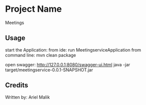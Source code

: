 # Project Name

Meetings

## Usage

start the Application: 
from ide:
run MeetingserviceApplication
from command line:
mvn clean package


open swagger: 
http://127.0.0.1:8080/swagger-ui.html
java -jar target/meetingservice-0.0.1-SNAPSHOT.jar

## Credits

Written by: Ariel Malik